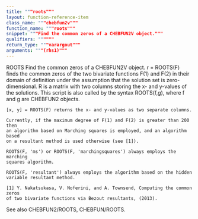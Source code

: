 ```yaml
---
title: """roots"""
layout: function-reference-item
class_name: """chebfun2v"""
function_name: """roots"""
snippet: """Find the common zeros of a CHEBFUN2V object."""
qualifiers: """"""
return_type: """varargout"""
arguments: """(rhs1)"""
---
```


 ROOTS   Find the common zeros of a CHEBFUN2V object.
    r = ROOTS(F) finds the common zeros of the two bivariate functions F(1) and
    F(2) in their domain of definition under the assumption that the solution
    set is zero-dimensional. R is a matrix with two columns storing the x- and
    y-values of the solutions. This script is also called by the syntax
    ROOTS(f,g), where f and g are CHEBFUN2 objects.
 
    [x, y] = ROOTS(F) returns the x- and y-values as two separate columns.
 
    Currently, if the maximum degree of F(1) and F(2) is greater than 200 then
    an algorithm based on Marching squares is employed, and an algorithm based
    on a resultant method is used otherwise (see [1]).
 
    ROOTS(F, 'ms') or ROOTS(F, 'marchingsquares') always employs the marching
    squares algorithm.
 
    ROOTS(F, 'resultant') always employs the algorithm based on the hidden
    variable resultant method.
 
    [1] Y. Nakatsukasa, V. Noferini, and A. Townsend, Computing the common zeros
    of two bivariate functions via Bezout resultants, (2013).
 
  See also CHEBFUN2/ROOTS, CHEBFUN/ROOTS.
